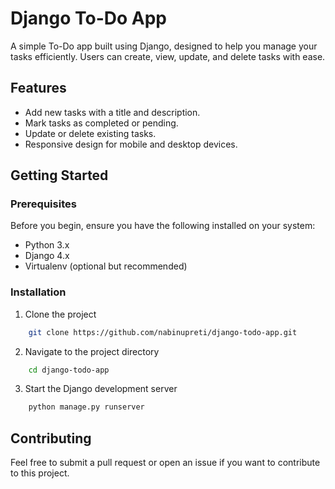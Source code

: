# Django To-Do App

A simple To-Do app built using Django, designed to help you manage your tasks efficiently. Users can create, view, update, and delete tasks with ease.

## Features

- Add new tasks with a title and description.
- Mark tasks as completed or pending.
- Update or delete existing tasks.
- Responsive design for mobile and desktop devices.

## Getting Started

### Prerequisites

Before you begin, ensure you have the following installed on your system:

- Python 3.x
- Django 4.x
- Virtualenv (optional but recommended)

### Installation

1. Clone the project
```bash
    git clone https://github.com/nabinupreti/django-todo-app.git
```

2. Navigate to the project directory
```bash
    cd django-todo-app
```

3. Start the Django development server
```bash
    python manage.py runserver
```

## Contributing

Feel free to submit a pull request or open an issue if you want to contribute to this project.
